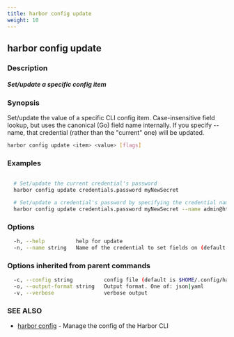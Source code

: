 ```yaml
---
title: harbor config update
weight: 10
---
```

## harbor config update

### Description

##### Set/update a specific config item

### Synopsis

Set/update the value of a specific CLI config item. 
Case-insensitive field lookup, but uses the canonical (Go) field name internally.
If you specify --name, that credential (rather than the "current" one) will be updated.

```sh
harbor config update <item> <value> [flags]
```

### Examples

```sh

  # Set/update the current credential's password
  harbor config update credentials.password myNewSecret

  # Set/update a credential's password by specifying the credential name
  harbor config update credentials.password myNewSecret --name admin@http://demo.goharbor.io

```

### Options

```sh
  -h, --help          help for update
  -n, --name string   Name of the credential to set fields on (default: the current credential)
```

### Options inherited from parent commands

```sh
  -c, --config string          config file (default is $HOME/.config/harbor-cli/config.yaml)
  -o, --output-format string   Output format. One of: json|yaml
  -v, --verbose                verbose output
```

### SEE ALSO

* [harbor config](harbor-config.md)	 - Manage the config of the Harbor CLI

